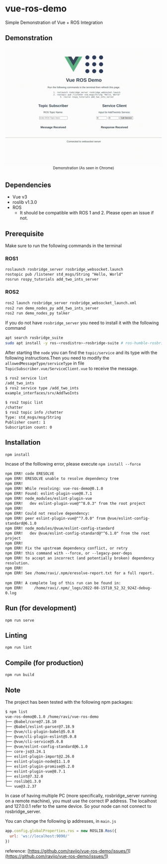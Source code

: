 # vue-ros-demo
Simple Demonstration of Vue + ROS Integration

## Demonstration
<p align="center">
    <img src="docs/demo.gif" alt="gif showing a demo">
    </br>
    <sup>Demonstration (As seen in Chrome)</sup>
</p>

## Dependencies
* Vue v3
* roslib v1.3.0
* ROS 
    * It should be compatible with ROS 1 and 2. Please open an issue if not.

## Prerequisite
Make sure to run the following commands in the terminal
### ROS1
```console
roslaunch rosbridge_server rosbridge_websocket.launch
rostopic pub /listener std_msgs/String "Hello, World"
rosrun rospy_tutorials add_two_ints_server
```

### ROS2
```bash
ros2 launch rosbridge_server rosbridge_websocket_launch.xml
ros2 run demo_nodes_py add_two_ints_server
ros2 run demo_nodes_py talker
```
If you do not have `rosbridge_server` you need to install it with the following command
```bash
apt search rosbridge_suite
sudo apt install -y ros-<rosdistro>-rosbridge-suite # ros-humble-rosbridge-suite
```
After starting the `node` you can find the `topic/service` and its type with the following instructions.Then you need to modify the `allowedMessageType/serviceType` in file `TopicSubscriber.vue/ServiceClient.vue` to receive the message.
```console
$ ros2 service list
/add_two_ints
$ ros2 service type /add_two_ints
example_interfaces/srv/AddTwoInts
```
```console
$ ros2 topic list
/chatter
$ ros2 topic info /chatter
Type: std_msgs/msg/String
Publisher count: 1
Subscription count: 0
```

## Installation
```console
npm install
```
Incase of the folllowing error, please execute `npm install --force`
```console
npm ERR! code ERESOLVE
npm ERR! ERESOLVE unable to resolve dependency tree
npm ERR! 
npm ERR! While resolving: vue-ros-demo@0.1.0
npm ERR! Found: eslint-plugin-vue@8.7.1
npm ERR! node_modules/eslint-plugin-vue
npm ERR!   dev eslint-plugin-vue@"^8.0.3" from the root project
npm ERR! 
npm ERR! Could not resolve dependency:
npm ERR! peer eslint-plugin-vue@"^7.0.0" from @vue/eslint-config-standard@6.1.0
npm ERR! node_modules/@vue/eslint-config-standard
npm ERR!   dev @vue/eslint-config-standard@"^6.1.0" from the root project
npm ERR! 
npm ERR! Fix the upstream dependency conflict, or retry
npm ERR! this command with --force, or --legacy-peer-deps
npm ERR! to accept an incorrect (and potentially broken) dependency resolution.
npm ERR! 
npm ERR! See /home/ravi/.npm/eresolve-report.txt for a full report.

npm ERR! A complete log of this run can be found in:
npm ERR!     /home/ravi/.npm/_logs/2022-08-15T10_52_32_924Z-debug-0.log
```

## Run (for development)
```console
npm run serve
```

## Linting
```console
npm run lint
```

## Compile (for production)
```console
npm run build
```

## Note
The project has been tested with the following npm packages:

```console
$ npm list
vue-ros-demo@0.1.0 /home/ravi/vue-ros-demo
├── @babel/core@7.18.10
├── @babel/eslint-parser@7.18.9
├── @vue/cli-plugin-babel@5.0.8
├── @vue/cli-plugin-eslint@5.0.8
├── @vue/cli-service@5.0.8
├── @vue/eslint-config-standard@6.1.0
├── core-js@3.24.1
├── eslint-plugin-import@2.26.0
├── eslint-plugin-node@11.1.0
├── eslint-plugin-promise@5.2.0
├── eslint-plugin-vue@8.7.1
├── eslint@7.32.0
├── roslib@1.3.0
└── vue@3.2.37
```

In case of having multiple PC (more specifically, rosbridge_server running on a remote machine), you must use the correct IP address. The localhost and 127.0.0.1 refer to the same device. So your node can not connect to rosbridge_server.

You can change the following ip addresses, in `main.js`
```js
app.config.globalProperties.ros = new ROSLIB.Ros({
  url: 'ws://localhost:9090/'
})
```
reference: [https://github.com/ravijo/vue-ros-demo/issues/1](https://github.com/ravijo/vue-ros-demo/issues/1)
